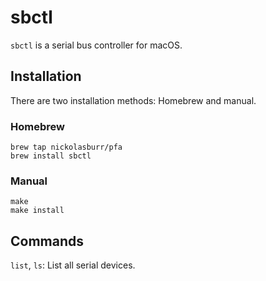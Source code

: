 # sbctl

`sbctl` is a serial bus controller for macOS.

## Installation

There are two installation methods: Homebrew and manual.

### Homebrew

```
brew tap nickolasburr/pfa
brew install sbctl
```

### Manual

```
make
make install
```

## Commands

`list`, `ls`: List all serial devices.

